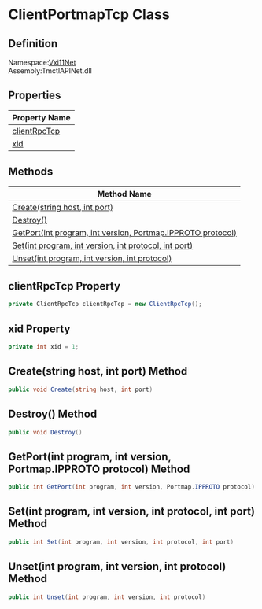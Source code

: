 # ClientPortmapTcp Class

## Definition
Namespace:[Vxi11Net](Vxi11Net.md)<BR>
Assembly:TmctlAPINet.dll

## Properties

|Property Name|
|---|
|[clientRpcTcp](#clientRpcTcp-Property)|
|[xid](#xid-Property)|

## Methods

|Method Name|
|---|
|[Create(string host, int port)](#Createstring-host-int-port-Method)|
|[Destroy()](#Destroy-Method)|
|[GetPort(int program, int version, Portmap.IPPROTO protocol)](#GetPortint-program-int-version-PortmapIPPROTO-protocol-Method)|
|[Set(int program, int version, int protocol, int port)](#Setint-program-int-version-int-protocol-int-port-Method)|
|[Unset(int program, int version, int protocol)](#Unsetint-program-int-version-int-protocol-Method)|

## clientRpcTcp Property
```C#
private ClientRpcTcp clientRpcTcp = new ClientRpcTcp();
```
## xid Property
```C#
private int xid = 1;
```
## Create(string host, int port) Method
```C#
public void Create(string host, int port)
```
## Destroy() Method
```C#
public void Destroy()
```
## GetPort(int program, int version, Portmap.IPPROTO protocol) Method
```C#
public int GetPort(int program, int version, Portmap.IPPROTO protocol)
```
## Set(int program, int version, int protocol, int port) Method
```C#
public int Set(int program, int version, int protocol, int port)
```
## Unset(int program, int version, int protocol) Method
```C#
public int Unset(int program, int version, int protocol)
```
